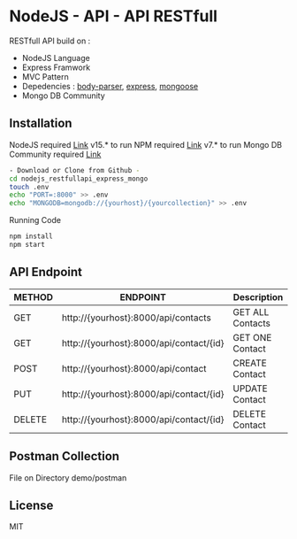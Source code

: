 # NodeJS - API - API RESTfull
RESTfull API build on :
- NodeJS Language
- Express Framwork
- MVC Pattern
- Depedencies : [body-parser](github.com/expressjs/body-parser), [express](github.com/expressjs/express), [mongoose](github.com/Automattic/mongoose)
- Mongo DB Community
## Installation
NodeJS required [Link](https://nodejs.org/en/download/) v15.* to run
NPM required [Link](https://nodejs.org/en/download/) v7.* to run
Mongo DB Community required [Link](https://www.mongodb.com/try/download/community)
```sh
- Download or Clone from Github -
cd nodejs_restfullapi_express_mongo
touch .env
echo "PORT=:8000" >> .env
echo "MONGODB=mongodb://{yourhost}/{yourcollection}" >> .env
```
Running Code
```sh
npm install
npm start
```
## API Endpoint
| METHOD | ENDPOINT | Description |
| ------ | ------ | ------ |
| GET | http://{yourhost}:8000/api/contacts | GET ALL Contacts |
| GET | http://{yourhost}:8000/api/contact/{id} | GET ONE Contact  |
| POST | http://{yourhost}:8000/api/contact | CREATE Contact |
| PUT | http://{yourhost}:8000/api/contact/{id} | UPDATE Contact |
| DELETE | http://{yourhost}:8000/api/contact/{id} | DELETE Contact |

## Postman Collection
File on Directory demo/postman

## License
MIT

